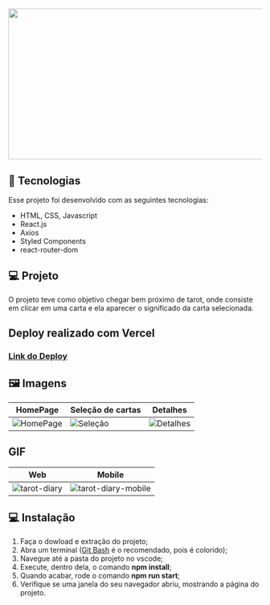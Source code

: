 
<h1 align="center">

<img width="1000" height="300" src="https://user-images.githubusercontent.com/104728673/195674575-553b3c01-dc69-4fd4-9edb-30cee9c4a13a.jpg"/>
  
</h1>


## 🚀 Tecnologias 

Esse projeto foi desenvolvido com as seguintes tecnologias:

- HTML, CSS, Javascript
- React.js
- Axios
- Styled Components
- react-router-dom


## 💻 Projeto
O projeto teve como objetivo chegar bem próximo de tarot, onde consiste em clicar em uma carta e ela aparecer o significado da carta selecionada. 

## Deploy realizado com Vercel
### [Link do Deploy](tarot-diary.surge.sh)

## 🖼️ Imagens
 HomePage | Seleção de cartas | Detalhes |
|---|---|---|
![HomePage](https://user-images.githubusercontent.com/104728673/195681584-ef26b8a8-4b23-48d5-a7ad-d9465c8b47b9.png) | ![Seleção](https://user-images.githubusercontent.com/104728673/195681859-dddd950f-0169-4413-904b-bd43e3ad059c.png) | ![Detalhes](https://user-images.githubusercontent.com/104728673/195682073-1c7a08e9-5f26-4072-b531-9266855d9495.png)
## GIF
 Web | Mobile |
|---|---|
![tarot-diary](https://user-images.githubusercontent.com/104728673/195689135-23d29f76-0200-455d-9b83-d595d4a3ba88.gif) |![tarot-diary-mobile](https://user-images.githubusercontent.com/104728673/195689337-c82123c3-c7c4-490a-9fc6-bb1569b568e5.gif)





## 💻 Instalação

1. Faça o dowload e extração do projeto;
2. Abra um terminal ([Git Bash](https://git-scm.com/book/pt-pt/v2/Appendix-A%3A-Git-em-Outros-Ambientes-Git-in-Bash) é o recomendado, pois é colorido);
3. Navegue até a pasta do projeto no vscode;
4. Execute, dentro dela, o comando **npm install**;
5. Quando acabar, rode o comando **npm run start**;
6. Verifique se uma janela do seu navegador abriu, mostrando a página do projeto.
